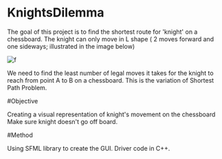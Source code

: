 # KnightsDilemma

The goal of this project is to find the shortest route for 'knight' on a chessboard.
The knight can only move in L shape ( 2 moves forward and one sideways; illustrated in the image below)

![f](https://images.chesscomfiles.com/uploads/v1/images_users/tiny_mce/pdrpnht/phpVuLl4W.png)

We need to find the least number of legal moves it takes for the knight to reach from point A to B on a chessboard.
This is the variation of Shortest Path Problem.


#Objective

Creating a visual representation of knight's movement on the chessboard
Make sure knight doesn't go off board.

#Method

Using SFML library to create the GUI.
Driver code in C++.


